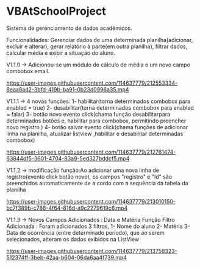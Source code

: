 # VBAtSchoolProject
Sistema de gerenciamento de dados acadêmicos.


Funcionalidades: Gerenciar dados de uma determinada planilha(adicionar, excluir e alterar), gerar relatório à parte(em outra planilha), filtrar dados, calcular média e exibir a situação do aluno.

V1.1.0 -> Adicionou-se um módulo de cálculo de média e um novo campo combobox email.


https://user-images.githubusercontent.com/114637779/212553334-8eaa8ad2-3bfd-419b-ba91-0b23d0996a35.mp4


V1.1.1 -> 4 novas funções: 
        1- habilitar(torna determinados combobox para enabled = true)
        2- desabilitar(torna determinados combobox para enabled = falar)
        3- botão novo evento click(chama função desabilitarpara determinados botões e, habilitar para combobox, permitindo preencher novo registro )
        4- botão salvar evento click(chama funções de adicionar linha na planilha, atualizar listview ,habilitar e desabilitar determinadas combobox) 

https://user-images.githubusercontent.com/114637779/212761474-63844df5-3601-4704-83a9-5ed327bddcf5.mp4


V1.1.2 -> modificação função:Ao adicionar uma nova linha de registro(evento click botão novo), os campos "registro" e "Id" são preenchidos automaticamente de a cordo com a sequência da tabela da planilha


https://user-images.githubusercontent.com/114637779/213010150-bc7f389b-c786-4f64-816d-a9c2279619c6.mp4

V1.1.3 ->
Novos Campos Adicionados : Data e Matéria
Função Filtro  Adicionada : Foram adicionados 3 filtros, 1- Nome do aluno 2- Matéria   3- Data de ocorrência (entre determinado período), que ao serem selecionados, alteram os dados exibidos na ListView 



https://user-images.githubusercontent.com/114637779/213758323-512374ff-3beb-42aa-b604-06da6aa4f739.mp4

